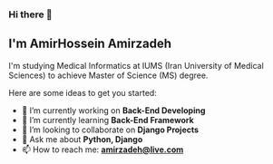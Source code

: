 ### Hi there 👋
## I'm AmirHossein Amirzadeh

I'm studying Medical Informatics at IUMS (Iran University of Medical Sciences) to achieve Master of Science (MS) degree.

Here are some ideas to get you started:

- 🔭 I’m currently working on **Back-End Developing**
- 🌱 I’m currently learning **Back-End Framework**
- 👯 I’m looking to collaborate on **Django Projects**
- 💬 Ask me about **Python, Django**
- 📫 How to reach me: **amirzadeh@live.com**
